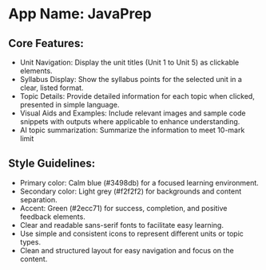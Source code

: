 # **App Name**: JavaPrep

## Core Features:

- Unit Navigation: Display the unit titles (Unit 1 to Unit 5) as clickable elements.
- Syllabus Display: Show the syllabus points for the selected unit in a clear, listed format.
- Topic Details: Provide detailed information for each topic when clicked, presented in simple language.
- Visual Aids and Examples: Include relevant images and sample code snippets with outputs where applicable to enhance understanding.
- AI topic summarization: Summarize the information to meet 10-mark limit

## Style Guidelines:

- Primary color: Calm blue (#3498db) for a focused learning environment.
- Secondary color: Light grey (#f2f2f2) for backgrounds and content separation.
- Accent: Green (#2ecc71) for success, completion, and positive feedback elements.
- Clear and readable sans-serif fonts to facilitate easy learning.
- Use simple and consistent icons to represent different units or topic types.
- Clean and structured layout for easy navigation and focus on the content.